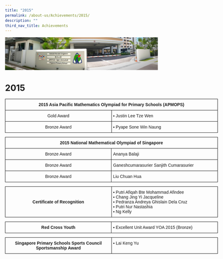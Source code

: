 ```yaml
---
title: "2015"
permalink: /about-us/Achievements/2015/
description: ""
third_nav_title: Achievements
---
```

![](/images/About%20Us.jpg)

2015
====

<style type="text/css">
.tg  {border-collapse:collapse;border-spacing:0;}
.tg td{border-color:black;border-style:solid;border-width:1px;font-family:Arial, sans-serif;font-size:14px;
  overflow:hidden;padding:10px 5px;word-break:normal;}
.tg th{border-color:black;border-style:solid;border-width:1px;font-family:Arial, sans-serif;font-size:14px;
  font-weight:normal;overflow:hidden;padding:10px 5px;word-break:normal;}
.tg .tg-amwm{font-weight:bold;text-align:center;vertical-align:top}
.tg .tg-nrix{text-align:center;vertical-align:middle}
.tg .tg-0lax{text-align:left;vertical-align:top}
</style>
<table class="tg" style="undefined;table-layout: fixed; width: 702px">
<colgroup>
<col style="width: 351px">
<col style="width: 351px">
</colgroup>
<thead>
  <tr>
    <th class="tg-amwm" colspan="2">2015 Asia Pacific Mathematics Olympiad for Primary Schools (APMOPS)<br></th>
  </tr>
</thead>
<tbody>
  <tr>
    <td class="tg-nrix">Gold Award<br></td>
    <td class="tg-0lax"><span style="font-weight:400;font-style:normal;text-decoration:none">▪ </span>Justin Lee Tze Wen</td>
  </tr>
  <tr>
    <td class="tg-nrix">Bronze Award<br></td>
    <td class="tg-0lax"><span style="font-weight:400;font-style:normal;text-decoration:none">▪ </span>Pyape Sone Win Naung</td>
  </tr>
</tbody>
</table>


<style type="text/css">
.tg  {border-collapse:collapse;border-spacing:0;}
.tg td{border-color:black;border-style:solid;border-width:1px;font-family:Arial, sans-serif;font-size:14px;
  overflow:hidden;padding:10px 5px;word-break:normal;}
.tg th{border-color:black;border-style:solid;border-width:1px;font-family:Arial, sans-serif;font-size:14px;
  font-weight:normal;overflow:hidden;padding:10px 5px;word-break:normal;}
.tg .tg-amwm{font-weight:bold;text-align:center;vertical-align:top}
.tg .tg-nrix{text-align:center;vertical-align:middle}
.tg .tg-0lax{text-align:left;vertical-align:top}
</style>
<table class="tg" style="undefined;table-layout: fixed; width: 702px">
<colgroup>
<col style="width: 351px">
<col style="width: 351px">
</colgroup>
<thead>
  <tr>
    <th class="tg-amwm" colspan="2">2015 National Mathematical Olympiad of Singapore<br></th>
  </tr>
</thead>
<tbody>
  <tr>
    <td class="tg-nrix">Bronze Award<br></td>
    <td class="tg-0lax">    Ananya Balaji</td>
  </tr>
  <tr>
    <td class="tg-nrix">Bronze Award<br></td>
    <td class="tg-0lax">    Ganeshcumarasurier Sanjith Cumarasurier</td>
  </tr>
  <tr>
    <td class="tg-nrix">Bronze Award<br></td>
    <td class="tg-0lax">    Liu Chuan Hua</td>
  </tr>
</tbody>
</table>





<style type="text/css">
.tg  {border-collapse:collapse;border-spacing:0;}
.tg td{border-color:black;border-style:solid;border-width:1px;font-family:Arial, sans-serif;font-size:14px;
  overflow:hidden;padding:10px 5px;word-break:normal;}
.tg th{border-color:black;border-style:solid;border-width:1px;font-family:Arial, sans-serif;font-size:14px;
  font-weight:normal;overflow:hidden;padding:10px 5px;word-break:normal;}
.tg .tg-amwm{font-weight:bold;text-align:center;vertical-align:top}
.tg .tg-0lax{text-align:left;vertical-align:top}
</style>
<table class="tg" style="undefined;table-layout: fixed; width: 702px">
<colgroup>
<col style="width: 351px">
<col style="width: 351px">
</colgroup>
<thead>
  <tr>
    <td class="tg-amwm"><br><br>Certificate of Recognition</td>
    <td class="tg-0lax"><span style="font-weight:400;font-style:normal;text-decoration:none">▪ </span>Putri Afiqah Bte Mohammad Afindee<br><span style="font-weight:400;font-style:normal;text-decoration:none">▪ </span>Chang Jing Yi Jacqueline<br><span style="font-weight:400;font-style:normal;text-decoration:none">▪ </span>Pedranza Andreya Ghislain Dela Cruz<br><span style="font-weight:400;font-style:normal;text-decoration:none">▪ </span>Putri Nur Nastashia<br><span style="font-weight:400;font-style:normal;text-decoration:none">▪ </span>Ng Kelly</td>
  </tr>
</thead>
</table>


<style type="text/css">
.tg  {border-collapse:collapse;border-spacing:0;}
.tg td{border-color:black;border-style:solid;border-width:1px;font-family:Arial, sans-serif;font-size:14px;
  overflow:hidden;padding:10px 5px;word-break:normal;}
.tg th{border-color:black;border-style:solid;border-width:1px;font-family:Arial, sans-serif;font-size:14px;
  font-weight:normal;overflow:hidden;padding:10px 5px;word-break:normal;}
.tg .tg-amwm{font-weight:bold;text-align:center;vertical-align:top}
.tg .tg-0lax{text-align:left;vertical-align:top}
</style>
<table class="tg" style="undefined;table-layout: fixed; width: 702px">
<colgroup>
<col style="width: 351px">
<col style="width: 351px">
</colgroup>
<thead>
  <tr>
    <td class="tg-amwm">Red Cross Youth<br></td>
    <td class="tg-0lax"><span style="font-weight:400;font-style:normal;text-decoration:none">▪ </span>Excellent Unit Award YOA 2015 (Bronze)</td>
  </tr>
</thead>
</table>

<style type="text/css">
.tg  {border-collapse:collapse;border-spacing:0;}
.tg td{border-color:black;border-style:solid;border-width:1px;font-family:Arial, sans-serif;font-size:14px;
  overflow:hidden;padding:10px 5px;word-break:normal;}
.tg th{border-color:black;border-style:solid;border-width:1px;font-family:Arial, sans-serif;font-size:14px;
  font-weight:normal;overflow:hidden;padding:10px 5px;word-break:normal;}
.tg .tg-amwm{font-weight:bold;text-align:center;vertical-align:top}
.tg .tg-0lax{text-align:left;vertical-align:top}
</style>
<table class="tg" style="undefined;table-layout: fixed; width: 702px">
<colgroup>
<col style="width: 351px">
<col style="width: 351px">
</colgroup>
<thead>
  <tr>
    <td class="tg-amwm">Singapore Primary Schools Sports Council<br>Sportsmanship Award<br></td>
    <td class="tg-0lax"><span style="font-weight:400;font-style:normal;text-decoration:none">▪ </span>Lai Keng Yu</td>
  </tr>
</thead>
</table>